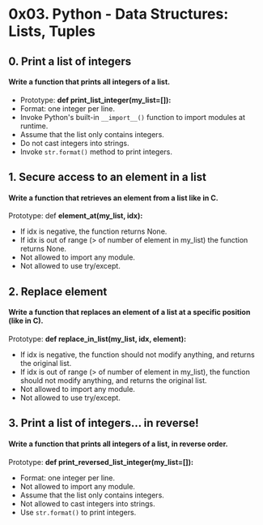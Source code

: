# 0x03. Python - Data Structures: Lists, Tuples


## 0. Print a list of integers

#### Write a function that prints all integers of a list.

- Prototype: **def print_list_integer(my_list=[]):**
- Format: one integer per line.
- Invoke Python's built-in `__import__()` function to import modules at runtime.
- Assume that the list only contains integers.
- Do not cast integers into strings.
- Invoke `str.format()` method to print integers.


## 1. Secure access to an element in a list

#### Write a function that retrieves an element from a list like in C.

Prototype: def **element_at(my_list, idx):**
- If idx is negative, the function returns None.
- If idx is out of range (> of number of element in my_list) the function returns None.
- Not allowed to import any module.
- Not allowed to use try/except.


## 2. Replace element

#### Write a function that replaces an element of a list at a specific position (like in C).

Prototype: **def replace_in_list(my_list, idx, element):**
- If idx is negative, the function should not modify anything, and returns the original list.
- If idx is out of range (> of number of element in my_list), the function should not modify anything, and returns the original list.
- Not allowed to import any module.
- Not allowed to use try/except.


## 3. Print a list of integers... in reverse!

#### Write a function that prints all integers of a list, in reverse order.

Prototype: **def print_reversed_list_integer(my_list=[]):**
- Format: one integer per line.
- Not allowed to import any module.
- Assume that the list only contains integers.
- Not allowed to cast integers into strings.
- Use `str.format()` to print integers.
